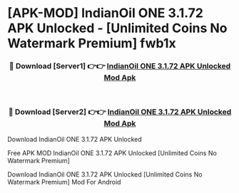 # [APK-MOD] IndianOil ONE 3.1.72 APK Unlocked - [Unlimited Coins No Watermark Premium] fwb1x



<div align="center">
<h3>🔴 Download [Server1] 👉👉 <a href="https://momento.my/?title=IndianOil_ONE_3.1.72_APK_Unlocked">IndianOil ONE 3.1.72 APK Unlocked Mod Apk</a></h3><br>

<h3>🔴 Download [Server2] 👉👉 <a href="https://momento.my/?title=IndianOil_ONE_3.1.72_APK_Unlocked">IndianOil ONE 3.1.72 APK Unlocked Mod Apk</a></h3>
</div>



Download IndianOil ONE 3.1.72 APK Unlocked 

Free APK MOD IndianOil ONE 3.1.72 APK Unlocked [Unlimited Coins No Watermark Premium]

Download IndianOil ONE 3.1.72 APK Unlocked [Unlimited Coins No Watermark Premium] Mod For Android
